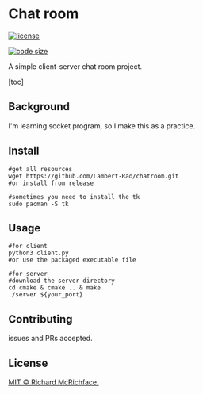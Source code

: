 # Chat room

[![license](https://img.shields.io/github/license/Lambert-Rao/chatroom?style=plastic)](LICENSE)

[![code size ](https://img.shields.io/github/languages/code-size/Lambert-Rao/chatroom?style=plastic)]()

A simple client-server chat room project.

[toc]

## Background

I'm learning socket program, so I make this as a practice.

## Install

```shell
#get all resources 
wget https://github.com/Lambert-Rao/chatroom.git
#or install from release 

#sometimes you need to install the tk
sudo pacman -S tk
```

## Usage

```shell
#for client
python3 client.py
#or use the packaged executable file
```


```shell
#for server 
#download the server directory 
cd cmake & cmake .. & make
./server ${your_port}
```

## Contributing

issues and PRs accepted.

## License

[MIT © Richard McRichface.](./LICENSE)